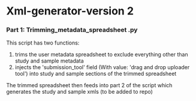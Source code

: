 # Xml-generator-version 2

### Part 1: Trimming_metadata_spreadsheet .py
This script has two functions:
1. trims the user metadata spreadsheet to exclude everything other than study and sample metadata
2. injects the 'submission_tool' field (With value: 'drag and drop uploader tool') into study and sample sections of the trimmed spreadsheet

The trimmed spreadsheet then feeds into part 2 of the script which generates the study and sample xmls (to be added to repo)
